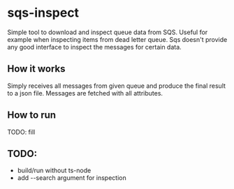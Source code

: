 # sqs-inspect

Simple tool to download and inspect queue data from SQS. Useful for example when inspecting items from dead letter queue. Sqs doesn't provide any good interface to inspect the messages for certain data.

## How it works

Simply receives all messages from given queue and produce the final result to a json file. Messages are fetched with all attributes.

## How to run

TODO: fill

## TODO:

- build/run without ts-node
- add --search argument for inspection
